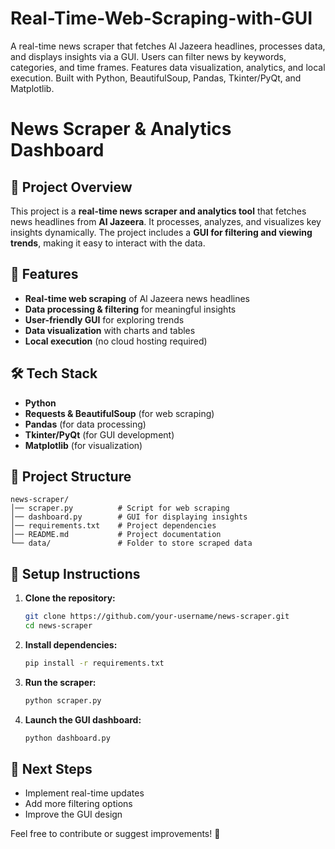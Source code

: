 # Real-Time-Web-Scraping-with-GUI

A real-time news scraper that fetches Al Jazeera headlines, processes data, and displays insights via a GUI. Users can filter news by keywords, categories, and time frames. Features data visualization, analytics, and local execution. Built with Python, BeautifulSoup, Pandas, Tkinter/PyQt, and Matplotlib.

# News Scraper & Analytics Dashboard

## 📌 Project Overview

This project is a **real-time news scraper and analytics tool** that fetches news headlines from **Al Jazeera**. It processes, analyzes, and visualizes key insights dynamically. The project includes a **GUI for filtering and viewing trends**, making it easy to interact with the data.

## 🚀 Features

- **Real-time web scraping** of Al Jazeera news headlines
- **Data processing & filtering** for meaningful insights
- **User-friendly GUI** for exploring trends
- **Data visualization** with charts and tables
- **Local execution** (no cloud hosting required)

## 🛠 Tech Stack

- **Python**
- **Requests & BeautifulSoup** (for web scraping)
- **Pandas** (for data processing)
- **Tkinter/PyQt** (for GUI development)
- **Matplotlib** (for visualization)

## 📂 Project Structure

```
news-scraper/
│── scraper.py          # Script for web scraping
│── dashboard.py        # GUI for displaying insights
│── requirements.txt    # Project dependencies
│── README.md           # Project documentation
└── data/               # Folder to store scraped data
```

## 🔧 Setup Instructions

1. **Clone the repository:**
   ```bash
   git clone https://github.com/your-username/news-scraper.git
   cd news-scraper
   ```
2. **Install dependencies:**
   ```bash
   pip install -r requirements.txt
   ```
3. **Run the scraper:**
   ```bash
   python scraper.py
   ```
4. **Launch the GUI dashboard:**
   ```bash
   python dashboard.py
   ```

## 📌 Next Steps

- Implement real-time updates
- Add more filtering options
- Improve the GUI design

Feel free to contribute or suggest improvements! 🚀

